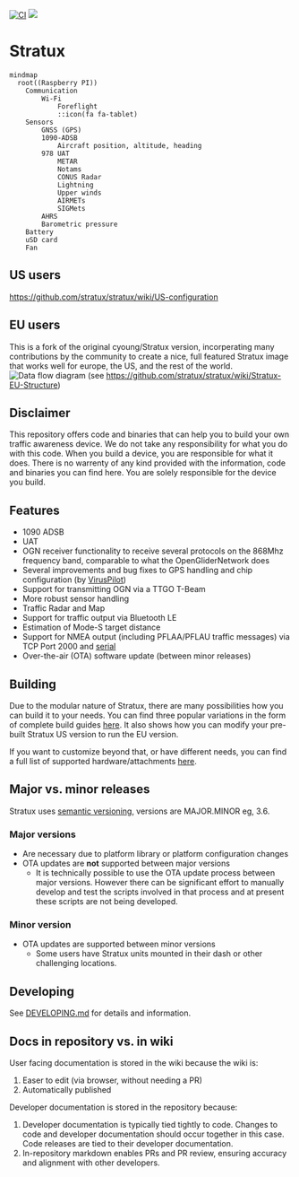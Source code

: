 [![CI](https://github.com/stratux/stratux/actions/workflows/ci.yml/badge.svg)](https://github.com/stratux/stratux/actions/workflows/ci.yml)
[![](https://dcbadge.limes.pink/api/server/D9NQ6xe4nF)](https://discord.gg/D9NQ6xe4nF)

# Stratux

```mermaid
mindmap
  root((Raspberry PI))
    Communication
        Wi-Fi
            Foreflight
            ::icon(fa fa-tablet)
    Sensors
        GNSS (GPS)
        1090-ADSB
            Aircraft position, altitude, heading
        978 UAT
            METAR
            Notams
            CONUS Radar
            Lightning
            Upper winds
            AIRMETs
            SIGMets
        AHRS
        Barometric pressure
    Battery
    uSD card
    Fan
```

## US users

https://github.com/stratux/stratux/wiki/US-configuration

## EU users

This is a fork of the original cyoung/Stratux version, incorperating many contributions by the community to create a
nice, full featured Stratux image that works well for europe, the US, and the rest of the world.
![Data flow diagram](https://user-images.githubusercontent.com/60190549/94661904-f1201c80-0307-11eb-9d8d-3af2020583a8.png)
(see https://github.com/stratux/stratux/wiki/Stratux-EU-Structure)

## Disclaimer
This repository offers code and binaries that can help you to build your own traffic awareness device. We do not take any responsibility for what you do with this code. When you build a device, you are responsible for what it does. There is no warrenty of any kind provided with the information, code and binaries you can find here. You are solely responsible for the device you build.

## Features
* 1090 ADSB
* UAT
* OGN receiver functionality to receive several protocols on the 868Mhz frequency band, comparable to what the OpenGliderNetwork does
* Several improvements and bug fixes to GPS handling and chip configuration (by [VirusPilot](https://github.com/VirusPilot))
* Support for transmitting OGN via a TTGO T-Beam
* More robust sensor handling
* Traffic Radar and Map
* Support for traffic output via Bluetooth LE
* Estimation of Mode-S target distance
* Support for NMEA output (including PFLAA/PFLAU traffic messages) via TCP Port 2000 and [serial](https://github.com/stratux/stratux/wiki/Stratux-Serial-output-for-EFIS's-that-support-GDL90-or-Flarm-NMEA-over-serial)
* Over-the-air (OTA) software update (between minor releases)

## Building
Due to the modular nature of Stratux, there are many possibilities how you can build it to your needs.
You can find three popular variations in the form of complete build guides [here](https://github.com/stratux/stratux/wiki/Building-Stratux-Europe-Edition).
It also shows how you can modify your pre-built Stratux US version to run the EU version.

If you want to customize beyond that, or have different needs, you can find a full list of supported hardware/attachments [here](https://github.com/stratux/stratux/wiki/Supported-Hardware).

## Major vs. minor releases

Stratux uses [semantic versioning](https://semver.org), versions are MAJOR.MINOR eg, 3.6.

### Major versions

* Are necessary due to platform library or platform configuration changes
* OTA updates are <b>not</b> supported between major versions
  * It is technically possible to use the OTA update process between
major versions. However there can be significant effort to manually develop
and test the scripts involved in that process and at present these scripts
are not being developed.

### Minor version

* OTA updates are supported between minor versions
  * Some users have Stratux units mounted in their dash or other challenging locations.

## Developing

See [DEVELOPING.md](docs/DEVELOPING.md) for details and information.

## Docs in repository vs. in wiki

User facing documentation is stored in the wiki because the wiki is:

1. Easer to edit (via browser, without needing a PR)
1. Automatically published

Developer documentation is stored in the repository because:

1. Developer documentation is typically tied tightly to code. Changes to code and developer documentation should occur together in this case. Code releases are tied to their developer documentation.
1. In-repository markdown enables PRs and PR review, ensuring accuracy and alignment with other developers.
